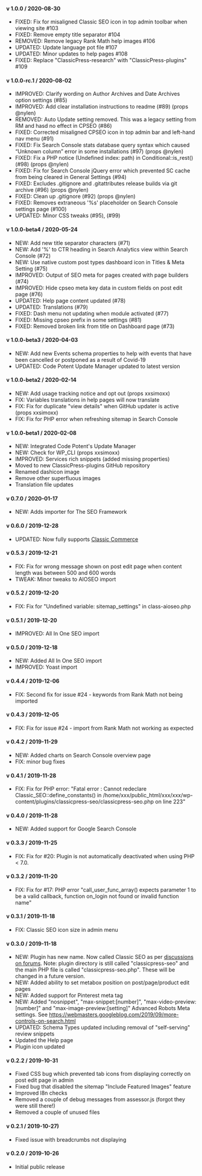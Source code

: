 #### v 1.0.0 / 2020-08-30
* FIXED: Fix for misaligned Classic SEO icon in top admin toolbar when viewing site #103
* FIXED: Remove empty title separator #104
* REMOVED: Remove legacy Rank Math help images #106
* UPDATED: Update language pot file #107
* UPDATED: Minor updates to help pages #108
* FIXED: Replace "ClassicPress-research" with "ClassicPress-plugins" #109


#### v 1.0.0-rc.1 / 2020-08-02
* IMPROVED: Clarify wording on Author Archives and Date Archives option settings (#85)
* IMPROVED: Add clear installation instructions to readme (#89) (props @nylen)
* REMOVED: Auto Update setting removed. This was a legacy setting from RM and hasd no effect in CPSEO (#86)
* FIXED: Corrected misaligned CPSEO icon in top admin bar and left-hand nav menu (#91)
* FIXED: Fix Search Console stats database query syntax which caused “Unknown column” error in some installations (#97) (props @nylen)
* FIXED: Fix a PHP notice (Undefined index: path) in Conditional::is_rest() (#98) (props @nylen)
* FIXED: Fix for Search Console jQuery error which prevented SC cache from being cleared in General Settings (#94)
* FIXED: Excludes .gitignore and .gitattributes release builds via git archive (#96) (props @nylen)
* FIXED: Clean up .gitignore (#92) (props @nylen)
* FIXED: Removes extraneous '%s' placeholder on Search Console settings page (#100)
* UPDATED: Minor CSS tweaks (#95), (#99)


#### v 1.0.0-beta4 / 2020-05-24
* NEW: Add new title separator characters (#71)
* NEW: Add '%' to CTR heading in Search Analytics view within Search Console (#72)
* NEW: Use native custom post types dashboard icon in Titles & Meta Setting (#75)
* IMPROVED: Output of SEO meta for pages created with page builders (#74)
* IMPROVED: Hide cpseo meta key data in custom fields on post edit page (#76)
* UPDATED: Help page content updated (#78)
* UPDATED: Translations (#79)
* FIXED: Dash menu not updating when module activated (#77)
* FIXED: Missing cpseo prefix in some settings (#81)
* FIXED: Removed broken link from title on Dashboard page (#73)

#### v 1.0.0-beta3 / 2020-04-03
* NEW: Add new Events schema properties to help with events that have been cancelled or postponed as a result of Covid-19
* UPDATED: Code Potent Update Manager updated to latest version

#### v 1.0.0-beta2 / 2020-02-14
* NEW: Add usage tracking notice and opt out (props xxsimoxx)
* FIX: Variables translations in help pages will now translate
* FIX: Fix for duplicate "view details" when GitHub updater is active (props xxsimoxx)
* FIX: Fix for PHP error when refreshing sitemap in Search Console

#### v 1.0.0-beta1 / 2020-02-08
* NEW: Integrated Code Potent's Update Manager
* NEW: Check for WP_CLI (props xxsimoxx)
* IMPROVED: Services rich snippets (added missing properties)
* Moved to new ClassicPress-plugins GitHub repository
* Renamed dashicon image
* Remove other superfluous images
* Translation file updates

#### v 0.7.0 / 2020-01-17
* NEW: Adds importer for The SEO Framework

#### v 0.6.0 / 2019-12-28
* UPDATED: Now fully supports [Classic Commerce](https://github.com/ClassicPress-plugins/classic-commerce)

#### v 0.5.3 / 2019-12-21
* FIX: Fix for wrong message shown on post edit page when content length was between 500 and 600 words
* TWEAK: Minor tweaks to AIOSEO import

#### v 0.5.2 / 2019-12-20
* FIX: Fix for "Undefined variable: sitemap_settings" in class-aioseo.php

#### v 0.5.1 / 2019-12-20
* IMPROVED: All In One SEO import

#### v 0.5.0 / 2019-12-18
* NEW: Added All In One SEO import
* IMPROVED: Yoast import

#### v 0.4.4 / 2019-12-06
* FIX: Second fix for issue #24 - keywords from Rank Math not being imported

#### v 0.4.3 / 2019-12-05
* FIX: Fix for issue #24 - import from Rank Math not working as expected

#### v 0.4.2 / 2019-11-29
* NEW: Added charts on Search Console overview page
* FIX: minor bug fixes

#### v 0.4.1 / 2019-11-28
* FIX: Fix for PHP error: "Fatal error : Cannot redeclare Classic_SEO::define_constants() in /home/xxx/public_html/xxx/xxx/wp-content/plugins/classicpress-seo/classicpress-seo.php on line 223"

#### v 0.4.0 / 2019-11-28
* NEW: Added support for Google Search Console

#### v 0.3.3 / 2019-11-25
* FIX: Fix for #20: Plugin is not automatically deactivated when using PHP < 7.0.

#### v 0.3.2 / 2019-11-20
* FIX: Fix for #17: PHP error "call_user_func_array() expects parameter 1 to be a valid callback, function on_login not found or invalid function name" 

#### v 0.3.1 / 2019-11-18
* FIX: Classic SEO icon size in admin menu

#### v 0.3.0 / 2019-11-18
* NEW: Plugin has new name. Now called Classic SEO as per [discussions on forums](https://forums.classicpress.net/t/plugin-theme-naming-conventions-when-to-use-classicpress-and-or-cp/1653/8). Note: plugin directory is still called "classicpress-seo" and the main PHP file is called "classicpress-seo.php". These will be changed in a future version.
* NEW: Added ability to set metabox position on post/page/product edit pages
* NEW: Added support for Pinterest meta tag
* NEW: Added "nosnippet", "max-snippet:\[number\]", "max-video-preview:\[number\]" and "max-image-preview:\[setting\]" Advanced Robots Meta settings. See https://webmasters.googleblog.com/2019/09/more-controls-on-search.html
* UPDATED: Schema Types updated including removal of "self-serving" review snippets
* Updated the Help page
* Plugin icon updated

#### v 0.2.2 / 2019-10-31
* Fixed CSS bug which prevented tab icons from displaying correctly on post edit page in admin
* Fixed bug that disabled the sitemap "Include Featured Images" feature
* Improved l8n checks
* Removed a couple of debug messages from assessor.js (forgot they were still there!)
* Removed a couple of unused files

#### v 0.2.1 / 2019-10-27)
* Fixed issue with breadcrumbs not displaying

#### v 0.2.0 / 2019-10-26
* Initial public release
